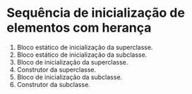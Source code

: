 # Sequência de inicialização de elementos com herança
1. Bloco estático de inicialização da superclasse.
2. Bloco estático de inicialização da subclasse.
3. Bloco de inicialização da superclasse.
4. Construtor da superclasse.
5. Bloco de inicialização da subclasse.
6. Construtor da subclasse.